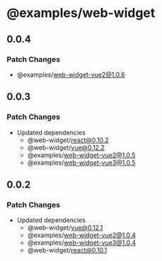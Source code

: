 # @examples/web-widget

## 0.0.4

### Patch Changes

- @examples/web-widget-vue2@1.0.6

## 0.0.3

### Patch Changes

- Updated dependencies
  - @web-widget/react@0.10.2
  - @web-widget/vue@0.12.2
  - @examples/web-widget-vue2@1.0.5
  - @examples/web-widget-vue3@1.0.5

## 0.0.2

### Patch Changes

- Updated dependencies
  - @web-widget/vue@0.12.1
  - @examples/web-widget-vue2@1.0.4
  - @examples/web-widget-vue3@1.0.4
  - @web-widget/react@0.10.1
